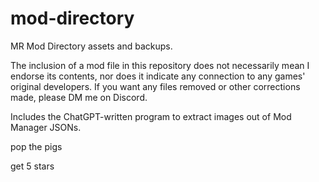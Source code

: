 # mod-directory
MR Mod Directory assets and backups.

The inclusion of a mod file in this repository does not necessarily mean I endorse its contents, nor does it indicate any connection to any games' original developers. If you want any files removed or other corrections made, please DM me on Discord.

Includes the ChatGPT-written program to extract images out of Mod Manager JSONs.

pop the pigs

get 5 stars
